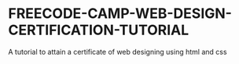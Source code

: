 # FREECODE-CAMP-WEB-DESIGN-CERTIFICATION-TUTORIAL
A tutorial to attain a certificate of web designing using html and css
